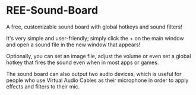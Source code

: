 # REE-Sound-Board
A free, customizable sound board with global hotkeys and sound filters!

It's very simple and user-friendly; simply click the + on the main window and open a sound file in the new window that appears!

Optionally, you can set an image file, adjust the volume or even set a global hotkey that fires the sound even when in most apps or games.

The sound board can also output two audio devices, which is useful for people who use Virtual Audio Cables as their microphone in order to apply effects and filters to their mic.
